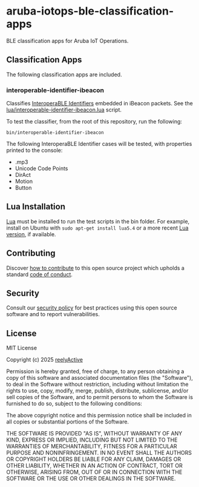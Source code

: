 aruba-iotops-ble-classification-apps
====================================

BLE classification apps for Aruba IoT Operations.


Classification Apps
-------------------

The following classification apps are included.

### interoperable-identifier-ibeacon

Classifies [InteroperaBLE Identifiers](https://reelyactive.github.io/interoperable-identifier/) embedded in iBeacon packets.  See the [lua/interoperable-identifier-ibeacon.lua](lua/interoperable-identifier-ibeacon.lua) script.

To test the classifier, from the root of this repository, run the following:

    bin/interoperable-identifier-ibeacon

The following InteroperaBLE Identifier cases will be tested, with properties printed to the console:
- .mp3
- Unicode Code Points
- DirAct
- Motion
- Button


Lua Installation
----------------

[Lua](https://www.lua.org/) must be installed to run the test scripts in the bin folder.  For example, install on Ubuntu with `sudo apt-get install lua5.4` or a more recent [Lua version](https://www.lua.org/versions.html), if available.


Contributing
------------

Discover [how to contribute](CONTRIBUTING.md) to this open source project which upholds a standard [code of conduct](CODE_OF_CONDUCT.md).


Security
--------

Consult our [security policy](SECURITY.md) for best practices using this open source software and to report vulnerabilities.


License
-------

MIT License

Copyright (c) 2025 [reelyActive](https://www.reelyactive.com)

Permission is hereby granted, free of charge, to any person obtaining a copy of this software and associated documentation files (the "Software"), to deal in the Software without restriction, including without limitation the rights to use, copy, modify, merge, publish, distribute, sublicense, and/or sell copies of the Software, and to permit persons to whom the Software is furnished to do so, subject to the following conditions:

The above copyright notice and this permission notice shall be included in all copies or substantial portions of the Software.

THE SOFTWARE IS PROVIDED "AS IS", WITHOUT WARRANTY OF ANY KIND, EXPRESS OR 
IMPLIED, INCLUDING BUT NOT LIMITED TO THE WARRANTIES OF MERCHANTABILITY, 
FITNESS FOR A PARTICULAR PURPOSE AND NONINFRINGEMENT. IN NO EVENT SHALL THE 
AUTHORS OR COPYRIGHT HOLDERS BE LIABLE FOR ANY CLAIM, DAMAGES OR OTHER 
LIABILITY, WHETHER IN AN ACTION OF CONTRACT, TORT OR OTHERWISE, ARISING FROM, 
OUT OF OR IN CONNECTION WITH THE SOFTWARE OR THE USE OR OTHER DEALINGS IN 
THE SOFTWARE.
